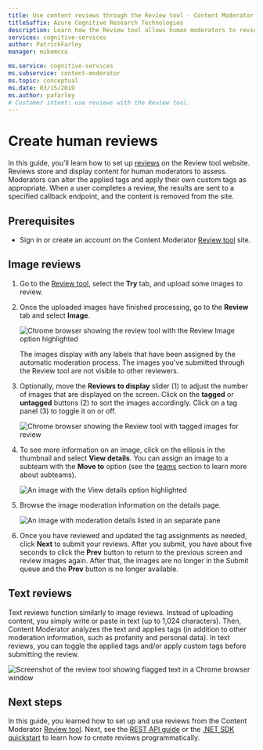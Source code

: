 ```yaml
---
title: Use content reviews through the Review tool - Content Moderator
titleSuffix: Azure Cognitive Research Technologies
description: Learn how the Review tool allows human moderators to review images in a web portal.
services: cognitive-services
author: PatrickFarley
manager: mikemcca

ms.service: cognitive-services
ms.subservice: content-moderator
ms.topic: conceptual
ms.date: 03/15/2019
ms.author: pafarley
# Customer intent: use reviews with the Review tool.
---
```


# Create human reviews

In this guide, you'll learn how to set up [reviews](../review-api.md#reviews) on the Review tool website. Reviews store and display content for human moderators to assess. Moderators can alter the applied tags and apply their own custom tags as appropriate. When a user completes a review, the results are sent to a specified callback endpoint, and the content is removed from the site.

## Prerequisites

- Sign in or create an account on the Content Moderator [Review tool](https://contentmoderator.cognitive.microsoft.com/) site.

## Image reviews

1. Go to the [Review tool](https://contentmoderator.cognitive.microsoft.com/), select the **Try** tab, and upload some images to review.
1. Once the uploaded images have finished processing, go to the **Review** tab and select **Image**.

    ![Chrome browser showing the review tool with the Review Image option highlighted](images/review-images-1.png)

    The images display with any labels that have been assigned by the automatic moderation process. The images you've submitted through the Review tool are not visible to other reviewers.

1. Optionally, move the **Reviews to display** slider (1) to adjust the number of images that are displayed on the screen. Click on the **tagged** or **untagged** buttons (2) to sort the images accordingly. Click on a tag panel (3) to toggle it on or off.

    ![Chrome browser showing the Review tool with tagged images for review](images/review-images-2.png)

1. To see more information on an image, click on the ellipsis in the thumbnail and select **View details**. You can assign an image to a subteam with the **Move to** option (see the [teams](./configure.md#manage-team-and-subteams) section to learn more about subteams).

    ![An image with the View details option highlighted](images/review-images-3.png)

1. Browse the image moderation information on the details page.

    ![An image with moderation details listed in an separate pane](images/review-images-4.png)

1. Once you have reviewed and updated the tag assignments as needed, click **Next** to submit your reviews. After you submit, you have about five seconds to click the **Prev** button to return to the previous screen and review images again. After that, the images are no longer in the Submit queue and the **Prev** button is no longer available.

## Text reviews

Text reviews function similarly to image reviews. Instead of uploading content, you simply write or paste in text (up to 1,024 characters). Then, Content Moderator analyzes the text and applies tags (in addition to other moderation information, such as profanity and personal data). In text reviews, you can toggle the applied tags and/or apply custom tags before submitting the review.

![Screenshot of the review tool showing flagged text in a Chrome browser window](../images/reviewresults_text.png)

## Next steps

In this guide, you learned how to set up and use reviews from the Content Moderator [Review tool](https://contentmoderator.cognitive.microsoft.com). Next, see the [REST API guide](../try-review-api-review.md) or the [.NET SDK quickstart](../dotnet-sdk-quickstart.md) to learn how to create reviews programmatically.